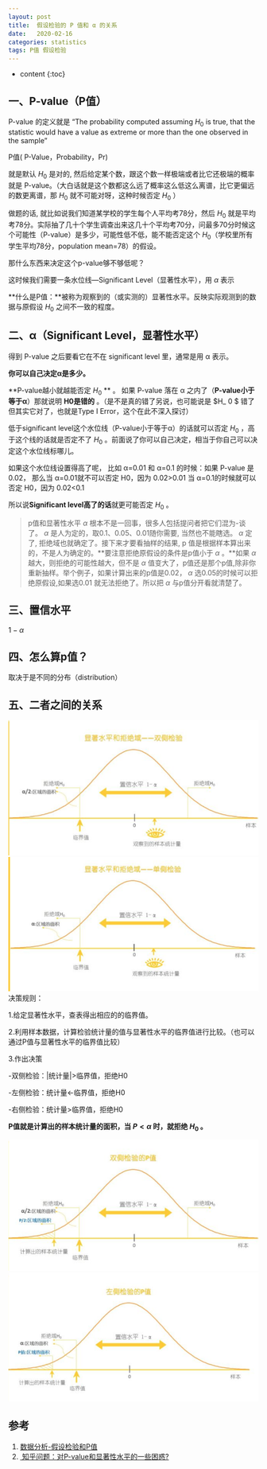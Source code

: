 ```yaml
---
layout: post
title:  假设检验的 P 值和 α 的关系 
date:   2020-02-16
categories: statistics 
tags: P值 假设检验
---
```

* content
{:toc}












## 一、P-value（P值）

P-value  的定义就是 “The probability computed assuming $H_0$ is true, that the statistic would have a value as extreme or more than the one observed in the sample”

P值( P-Value，Probability，Pr)

就是默认 $H_0$ 是对的, 然后给定某个数，跟这个数一样极端或者比它还极端的概率就是 P-value。（大白话就是这个数都这么远了概率这么低这么离谱，比它更偏远的数更离谱，那 $H_0$ 就不可能对呀，这种时候否定  $H_0$ ）

做题的话, 就比如说我们知道某学校的学生每个人平均考78分，然后 $H_0$ 就是平均考78分。实际抽了几十个学生调查出来这几十个平均考70分，问最多70分时候这个可能性（P-value）是多少，可能性低不低，能不能否定这个 $H_0$（学校里所有学生平均78分，population mean=78）的假设。

那什么东西来决定这个p-value够不够低呢？

这时候我们需要一条水位线—Significant Level（显著性水平），用 $α$ 表示

**什么是P值：**被称为观察到的（或实测的）显著性水平。反映实际观测到的数据与原假设 $H_0$ 之间不一致的程度。







## 二、α（Significant Level，显著性水平）

得到 P-value 之后要看它在不在 significant level 里，通常是用 α 表示。

**你可以自己决定α是多少。**

**P-value越小就越能否定  $H_0$ ** 。 如果 P-value 落在 α 之内了（**P-value小于等于α**）那就说明 **H0是错的** 。（是不是真的错了另说，也可能说是 $H_ 0 $ 错了但其实它对了，也就是Type I Error，这个在此不深入探讨）

低于significant level这个水位线（P-value小于等于α）的话就可以否定 $H_0$ ，高于这个线的话就是否定不了 $H_0$ 。前面说了你可以自己决定，相当于你自己可以决定这个水位线标哪儿。

如果这个水位线设置得高了呢，
比如 α=0.01 和 α=0.1 的时候：如果 P-value 是0.02，
那么当 α=0.01就不可以否定 H0，因为 0.02>0.01
当 α=0.1的时候就可以否定 H0，因为 0.02<0.1

所以说**Significant level高了的话**就更可能否定 $H_0$ 。



>   p值和显著性水平 $\alpha$ 根本不是一回事，很多人包括提问者把它们混为-谈了。 $\alpha$ 是人为定的，取0.1、0.05、0.01随你需要, 当然也不能瞎选。 $\alpha$ 定了, 拒绝域也就确定了。接下来才要看抽样的结果, p 值是根据样本算出来的，不是人为确定的。**要注意拒绝原假设的条件是p值小于 $\alpha$ 。**如果 $\alpha$ 越大，则拒绝的可能性越大，但不是 $\alpha$ 值变大了，p值还是那个p值,除非你重新抽样。举个例子，如果计算出来的p值是0.02， $\alpha$ 选0.05的时候可以拒绝原假设,如果选0.01 就无法拒绝了。所以把 $\alpha$ 与p值分开看就清楚了。

## 三、置信水平

$1-\alpha$

## 四、怎么算p值？

取决于是不同的分布（distribution）





## 五、二者之间的关系



<center><img src="https://raw.githubusercontent.com/HG1227/image/master/img_tuchuang/20200515085027.png"></center>
<center><img src="https://raw.githubusercontent.com/HG1227/image/master/img_tuchuang/20200515085243.png"></center>
决策规则：

1.给定显著性水平，查表得出相应的的临界值。

2.利用样本数据，计算检验统计量的值与显著性水平的临界值进行比较。（也可以通过P值与显著性水平的临界值比较）

3.作出决策

-双侧检验：\|统计量\|>临界值，拒绝H0

-左侧检验：统计量<-临界值，拒绝H0

-右侧检验：统计量>临界值，拒绝H0





**P值就是计算出的样本统计量的面积，当 $P<α$ 时，就拒绝 $H_0$ 。**



<center><img src="https://raw.githubusercontent.com/HG1227/image/master/img_tuchuang/20200515085604.png"></center>
<center><img src="https://raw.githubusercontent.com/HG1227/image/master/img_tuchuang/20200515085720.png"></center>





## 参考

1. <a href="https://zhuanlan.zhihu.com/p/31424138" blank="">数据分析-假设检验和P值</a> 
2. <a href="https://www.zhihu.com/question/23680352/answer/144892542" blank=""> 知乎问题：对P-value和显著性水平的一些困惑?</a> 